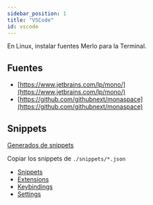 ```yaml
---
sidebar_position: 1
title: "VSCode"
id: vscode
---
```


En Linux, instalar fuentes Merlo para la Terminal.

## Fuentes

- [https://www.jetbrains.com/lp/mono/](https://www.jetbrains.com/lp/mono/)
- [https://github.com/githubnext/monaspace](https://github.com/githubnext/monaspace)

## Snippets

[Generados de snippets](https://snippet-generator.app/?description=_log&tabtrigger=&snippet=console.log%28%29%3B&mode=vscode)

Copiar los snippets de `./snippets/*.json`

- [Snippets](./snipperts/snippets.md)
- [Extensions](./extensions.md)
- [Keybindings](./keybindings.md)
- [Settings](./settings.md)
